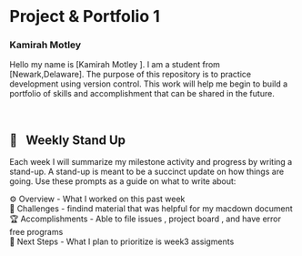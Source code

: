 

<br>

# Project & Portfolio 1

### Kamirah Motley


Hello my name is [Kamirah Motley ]. I am a student from [Newark,Delaware]. The purpose of this repository is to practice development using version control. This work will help me begin to build a portfolio of skills and accomplishment that can be shared in the future.

<br>

## 📢 &nbsp; Weekly Stand Up

Each week I will summarize my milestone activity and progress by writing a stand-up. A stand-up is meant to be a succinct update on how things are going. Use these prompts as a guide on what to write about:

⚙️ Overview - What I worked on this past week
<br>
🌵 Challenges - findind material that was helpful for my macdown document
<br>
🏆 Accomplishments - Able to file issues , project board , and  have error free programs
<br>
🔮 Next Steps - What I plan to prioritize is week3 assigments

<br>




<br>






